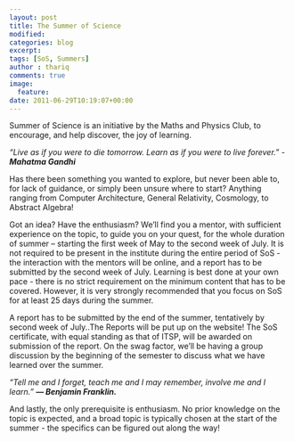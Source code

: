 ```yaml
---
layout: post
title: The Summer of Science
modified:
categories: blog
excerpt:
tags: [SoS, Summers]
author : thariq
comments: true
image:
  feature:
date: 2011-06-29T10:19:07+00:00
---
```


Summer of Science is an initiative by the Maths and Physics Club, to encourage, and help discover, the joy of learning.

_“Live as if you were to die tomorrow. Learn as if you were to live forever.” - __Mahatma Gandhi___


Has there been something you wanted to explore, but never been able to, for lack of guidance, or simply been unsure where to start? Anything ranging from Computer Architecture, General Relativity, Cosmology, to Abstract Algebra!

Got an idea? Have the enthusiasm? We’ll find you a mentor, with sufficient experience on the topic, to guide you on your quest, for the whole duration of summer – starting the first week of May to the second week of July. It is not required to be present in the institute during the entire period of SoS - the interaction with the mentors will be online, and a report has to be submitted by the second week of July. Learning is best done at your own pace - there is no strict requirement on the minimum content that has to be covered. However, it is very strongly recommended that you focus on SoS for at least 25 days during the summer.

A report has to be submitted by the end of the summer, tentatively by second week of July..The Reports will be put up on the website! The SoS certificate, with equal standing as that of ITSP, will be awarded on submission of the report. On the swag factor, we’ll be having a group discussion by the beginning of the semester to discuss what we have learned over the summer.

*“Tell me and I forget, teach me and I may remember, involve me and I learn.” **― Benjamin Franklin.***

And lastly, the only prerequisite is enthusiasm. No prior knowledge on the topic is expected, and a broad topic is typically chosen at the start of the summer - the specifics can be figured out along the way!
